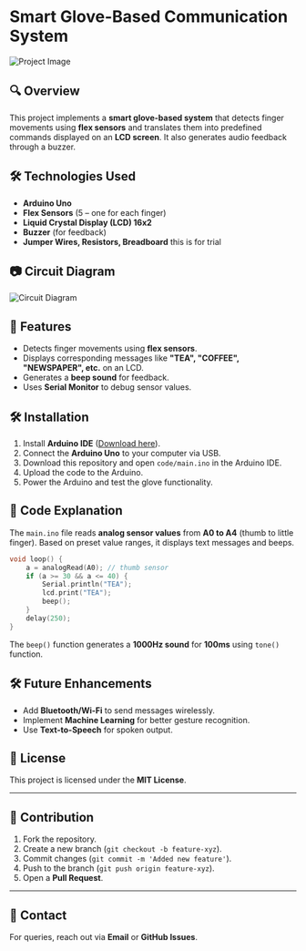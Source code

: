 # Smart Glove-Based Communication System

![Project Image](images/glove-setup.jpg)

## 🔍 Overview

This project implements a **smart glove-based system** that detects finger movements using **flex sensors** and translates them into predefined commands displayed on an **LCD screen**. It also generates audio feedback through a buzzer.

## 🛠️ Technologies Used

- **Arduino Uno**  
- **Flex Sensors** (5 – one for each finger)  
- **Liquid Crystal Display (LCD) 16x2**  
- **Buzzer** (for feedback)  
- **Jumper Wires, Resistors, Breadboard** 
this is for trial

## 📷 Circuit Diagram  

![Circuit Diagram](images/circuit-diagram.jpg)

## 🚀 Features  

- Detects finger movements using **flex sensors**.  
- Displays corresponding messages like **"TEA", "COFFEE", "NEWSPAPER", etc.** on an LCD.  
- Generates a **beep sound** for feedback.  
- Uses **Serial Monitor** to debug sensor values.  

## 🛠️ Installation  

1. Install **Arduino IDE** ([Download here](https://www.arduino.cc/en/software)).  
2. Connect the **Arduino Uno** to your computer via USB.  
3. Download this repository and open `code/main.ino` in the Arduino IDE.  
4. Upload the code to the Arduino.  
5. Power the Arduino and test the glove functionality.  

## 📜 Code Explanation  

The `main.ino` file reads **analog sensor values** from **A0 to A4** (thumb to little finger). Based on preset value ranges, it displays text messages and beeps.  

```cpp
void loop() {
    a = analogRead(A0); // thumb sensor
    if (a >= 30 && a <= 40) {
        Serial.println("TEA");
        lcd.print("TEA");
        beep();
    }
    delay(250);
}
```

The `beep()` function generates a **1000Hz sound** for **100ms** using `tone()` function.

## 🛠️ Future Enhancements  

- Add **Bluetooth/Wi-Fi** to send messages wirelessly.  
- Implement **Machine Learning** for better gesture recognition.  
- Use **Text-to-Speech** for spoken output.  

## 📄 License  

This project is licensed under the **MIT License**.

---

## 📢 Contribution  

1. Fork the repository.  
2. Create a new branch (`git checkout -b feature-xyz`).  
3. Commit changes (`git commit -m 'Added new feature'`).  
4. Push to the branch (`git push origin feature-xyz`).  
5. Open a **Pull Request**.  

---

## 🔗 Contact  

For queries, reach out via **Email** or **GitHub Issues**.
